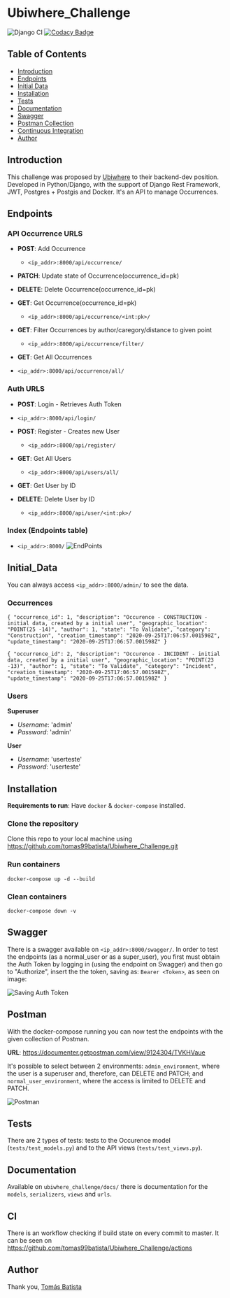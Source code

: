 # Ubiwhere_Challenge

![Django CI](https://github.com/tomas99batista/Ubiwhere_Challenge/workflows/Django%20CI/badge.svg)
[![Codacy Badge](https://app.codacy.com/project/badge/Grade/8b53fffa7400419e9acea1b6518163ac)](https://www.codacy.com?utm_source=github.com&utm_medium=referral&utm_content=tomas99batista/Ubiwhere_Challenge&utm_campaign=Badge_Grade)

## Table of Contents

-  [Introduction](#Introduction)
-  [Endpoints](#Endpoints)
-  [Initial Data](#Initial_Data)
-  [Installation](#Installation)
-  [Tests](#Tests)
-  [Documentation](#Documentation)
-  [Swagger](#Swagger)
-    [Postman Collection](#Postman)
-    [Continuous Integration](#CI)
-  [Author](#Author)

## Introduction

This challenge was proposed by [Ubiwhere](https://www.ubiwhere.com/) to their backend-dev position.
Developed in Python/Django, with the support of Django Rest Framework, JWT, Postgres + Postgis and Docker.
It's an API to manage Occurrences.

## Endpoints

### API Occurrence URLS

- **POST**: Add Occurrence

  - `<ip_addr>:8000/api/occurrence/`

-   **PATCH**: Update state of Occurrence(occurrence_id=pk)
- **DELETE**: Delete Occurrence(occurrence_id=pk)
- **GET**: Get Occurrence(occurrence_id=pk)

  - `<ip_addr>:8000/api/occurrence/<int:pk>/`

- **GET**: Filter Occurrences by author/caregory/distance to given point

  - `<ip_addr>:8000/api/occurrence/filter/`

-   **GET**: Get All Occurrences
  - `<ip_addr>:8000/api/occurrence/all/`

### Auth URLS

-   **POST**: Login - Retrieves Auth Token

  - `<ip_addr>:8000/api/login/`

- **POST**: Register - Creates new User

  - `<ip_addr>:8000/api/register/`

- **GET**: Get All Users

  - `<ip_addr>:8000/api/users/all/`

- **GET**: Get User by ID
- **DELETE**: Delete User by ID
  - `<ip_addr>:8000/api/user/<int:pk>/`

### Index (Endpoints table)

- `<ip_addr>:8000/`
  ![EndPoints](https://i.imgur.com/jqPmvPY.png)

## Initial_Data

You can always access `<ip_addr>:8000/admin/` to see the data.

### Occurrences

`{ "occurrence_id": 1, "description": "Occurence - CONSTRUCTION - initial data, created by a initial user", "geographic_location": "POINT(25 -14)", "author": 1, "state": "To Validate", "category": "Construction", "creation_timestamp": "2020-09-25T17:06:57.001598Z", "update_timestamp": "2020-09-25T17:06:57.001598Z" }`

`{ "occurrence_id": 2, "description": "Occurence - INCIDENT - initial data, created by a initial user", "geographic_location": "POINT(23 -13)", "author": 1, "state": "To Validate", "category": "Incident", "creation_timestamp": "2020-09-25T17:06:57.001598Z", "update_timestamp": "2020-09-25T17:06:57.001598Z" }`

### Users

**Superuser**

- _Username_: 'admin'
- _Password_: 'admin'

**User**

- _Username_: 'userteste'
- _Password_: 'userteste'

## Installation

**Requirements to run**: Have `docker` & `docker-compose` installed.

### Clone the repository

Clone this repo to your local machine using https://github.com/tomas99batista/Ubiwhere_Challenge.git

### Run containers

`docker-compose up -d --build`

### Clean containers

`docker-compose down -v`

## Swagger

There is a swagger available on `<ip_addr>:8000/swagger/`.
In order to test the endpoints (as a normal_user or as a super_user), you first must obtain the Auth Token by logging in (using the endpoint on Swagger) and then go to "Authorize", insert the the token, saving as: `Bearer <Token>`, as seen on image:

![Saving Auth Token](https://i.imgur.com/bK2SlLh.png)

## Postman

With the docker-compose running you can now test the endpoints with the given collection of Postman.

**URL**: <https://documenter.getpostman.com/view/9124304/TVKHVaue>

It's possible to select between 2 environments: `admin_environment`, where the user is a superuser and, therefore, can DELETE and PATCH; and `normal_user_environment`, where the access is limited to DELETE and PATCH.

![Postman](https://i.imgur.com/pdAQMnO.png)

## Tests

There are 2 types of tests: tests to the Occurence model (`tests/test_models.py`) and to the API views (`tests/test_views.py`).

## Documentation

Available on `ubiwhere_challenge/docs/` there is documentation for the `models`, `serializers`, `views` and `urls`.

## CI

There is an workflow checking if build state on every commit to master. It can be seen on <https://github.com/tomas99batista/Ubiwhere_Challenge/actions>

## Author

Thank you,
[Tomás Batista](https://github.com/tomas99batista)

